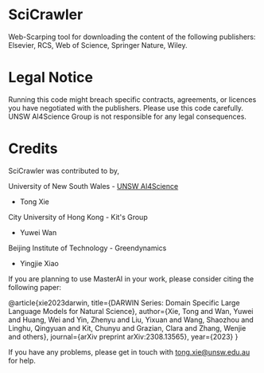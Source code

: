 # SciCrawler
Web-Scarping tool for downloading the content of the following publishers: Elsevier, RCS, Web of Science, Springer Nature, Wiley.

# Legal Notice
Running this code might breach specific contracts, agreements, or licences you have negotiated with the publishers. Please use this code carefully. UNSW AI4Science Group is not responsible for any legal consequences.

# Credits

SciCrawler was contributed to by, 

University of New South Wales - [UNSW AI4Science](www.masterai.com.au)
- Tong Xie

City University of Hong Kong - Kit's Group

- Yuwei Wan

Beijing Institute of Technology - Greendynamics

- Yingjie Xiao

If you are planning to use MasterAI in your work, please consider citing the following paper:

@article{xie2023darwin,
  title={DARWIN Series: Domain Specific Large Language Models for Natural Science},
  author={Xie, Tong and Wan, Yuwei and Huang, Wei and Yin, Zhenyu and Liu, Yixuan and Wang, Shaozhou and Linghu, Qingyuan and Kit, Chunyu and Grazian, Clara and Zhang, Wenjie and others},
  journal={arXiv preprint arXiv:2308.13565},
  year={2023}
}

If you have any problems, please get in touch with tong.xie@unsw.edu.au for help.
